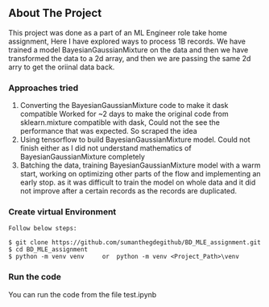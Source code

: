<!-- ABOUT THE PROJECT -->
## About The Project
This project was done as a part of an ML Engineer role take home assignment, Here I have explored ways to process 1B records.
We have trained a model BayesianGaussianMixture on the data and then we have transformed the data to a 2d array, and then we are passing the same 2d arry to get the oriinal data back.

### Approaches tried
1. Converting the BayesianGaussianMixture code to make it dask compatible
    Worked for ~2 days to make the original code from sklearn.mixture compatible with dask, Could not the see the performance that was expected. So scraped the idea
2. Using tensorflow to build BayesianGaussianMixture model. Could not finish either as I did not understand mathematics of
BayesianGaussianMixture completely
3. Batching the data, training BayesianGaussianMixture model with a warm start, working on optimizing other parts of the flow and implementing an early stop. as it was difficult to train the model on whole data and it did not improve after a certain records as the records are duplicated. 

### Create virtual Environment
```
Follow below steps:

$ git clone https://github.com/sumanthegdegithub/BD_MLE_assignment.git
$ cd BD_MLE_assignment
$ python -m venv venv     or  python -m venv <Project_Path>\venv
```

### Run the code
You can run the code from the file test.ipynb